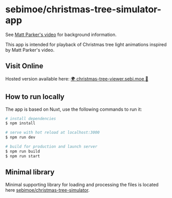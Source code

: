 # sebimoe/christmas-tree-simulator-app

See [Matt Parker's video](https://www.youtube.com/watch?v=WuMRJf6B5Q4) for background information. 

This app is intended for playback of Christmas tree light animations inspired by Matt Parker's video.

## Visit Online

Hosted version available here: [🌍 christmas-tree-viewer.sebi.moe 🔗](https://christmas-tree-viewer.sebi.moe/)

## How to run locally

The app is based on Nuxt, use the following commands to run it:

```bash
# install dependencies
$ npm install

# serve with hot reload at localhost:3000
$ npm run dev

# build for production and launch server
$ npm run build
$ npm run start
```

## Minimal library

Minimal supporting library for loading and processing the files is located here [sebimoe/christmas-tree-simulator](https://github.com/sebimoe/christmas-tree-simulator).

